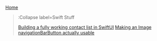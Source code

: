 [Home](/)
> :Collapse label=Swift Stuff
>
> [Building a fully working contact list in SwiftUI](/swift-stuff/building-a-fully-working-contact-list-in-swiftui)
> [Making an Image navigationBarButton actually usable](/swift-stuff/making-an-image-navigationbarbutton-actually-usable)